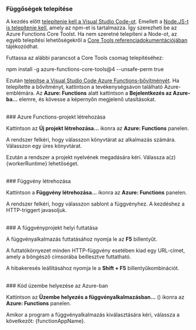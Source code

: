 ### <a name="install-dependencies"></a>Függőségek telepítése

A kezdés előtt <a href="https://go.microsoft.com/fwlink/?linkid=2016593" target="_blank">telepítenie kell a Visual Studio Code-ot</a>. Emellett a <a href="https://go.microsoft.com/fwlink/?linkid=2016195" target="_blank">Node.JS-t is telepítenie kell</a>, amely az npm-et is tartalmazza. Így szerezheti be az Azure Functions Core Toolst. Ha nem szeretné telepíteni a Node-ot, az egyéb telepítési lehetőségekről a <a href="https://go.microsoft.com/fwlink/?linkid=2016192" target="_blank">Core Tools referenciadokumentációjában</a> tájékozódhat.

Futtassa az alábbi parancsot a Core Tools csomag telepítéséhez:

<MarkdownHighlighter>npm install -g azure-functions-core-tools@4 --unsafe-perm true</MarkdownHighlighter>

Ezután <a href="https://go.microsoft.com/fwlink/?linkid=2016800" target="_blank">telepítse a Visual Studio Code Azure Functions-bővítményét</a>. Ha telepítette a bővítményt, kattintson a tevékenységsávon található Azure-emblémára. Az **Azure: Functions** alatt kattintson a **Bejelentkezés az Azure-ba...** elemre, és kövesse a képernyőn megjelenő utasításokat.

<br/>
### <a name="create-an-azure-functions-project"></a>Azure Functions-projekt létrehozása

Kattintson az **Új projekt létrehozása…** ikonra az **Azure: Functions** panelen.

A rendszer felkéri, hogy válasszon könyvtárat az alkalmazás számára. Válasszon egy üres könyvtárat.

Ezután a rendszer a projekt nyelvének megadására kéri. Válassza a(z) {workerRuntime} lehetőséget.

<br/>
### <a name="create-a-function"></a>Függvény létrehozása

Kattintson a **Függvény létrehozása…** ikonra az **Azure: Functions** panelen.

A rendszer felkéri, hogy válasszon sablont a függvényhez. A kezdéshez a HTTP-triggert javasoljuk.

<br/>
### <a name="run-your-function-project-locally"></a>A függvényprojekt helyi futtatása

A függvényalkalmazás futtatásához nyomja le az **F5** billentyűt.

A futtatókörnyezet minden HTTP-függvény esetében kiad egy URL-címet, amely a böngésző címsorába beillesztve futtatható.

A hibakeresés leállításához nyomja le a **Shift + F5** billentyűkombinációt.

<br/>
### <a name="deploy-your-code-to-azure"></a>Kód üzembe helyezése az Azure-ban

Kattintson az **Üzembe helyezés a függvényalkalmazásban…** (<ChevronUp/>) ikonra az **Azure: Functions** panelen.

Amikor a program a függvényalkalmazás kiválasztására kéri, válassza a következőt: {functionAppName}.
